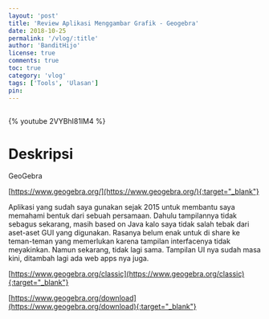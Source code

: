 ```yaml
---
layout: 'post'
title: 'Review Aplikasi Menggambar Grafik - Geogebra'
date: 2018-10-25
permalink: '/vlog/:title'
author: 'BanditHijo'
license: true
comments: true
toc: true
category: 'vlog'
tags: ['Tools', 'Ulasan']
pin:
---
```


<div style="margin-top:30px;"></div>

{% youtube 2VYBhI81lM4 %}

# Deskripsi

GeoGebra

[https://www.geogebra.org/](https://www.geogebra.org/){:target="_blank"}

Aplikasi yang sudah saya gunakan sejak 2015 untuk membantu saya memahami bentuk dari sebuah persamaan.
Dahulu tampilannya tidak sebagus sekarang, masih based on Java kalo saya tidak salah tebak dari aset-aset GUI yang digunakan. Rasanya belum enak untuk di share ke teman-teman yang memerlukan karena tampilan interfacenya tidak meyakinkan. Namun sekarang, tidak lagi sama. Tampilan UI nya sudah masa kini, ditambah lagi ada web apps nya juga.

[https://www.geogebra.org/classic](https://www.geogebra.org/classic){:target="_blank"}

[https://www.geogebra.org/download](https://www.geogebra.org/download){:target="_blank"}
